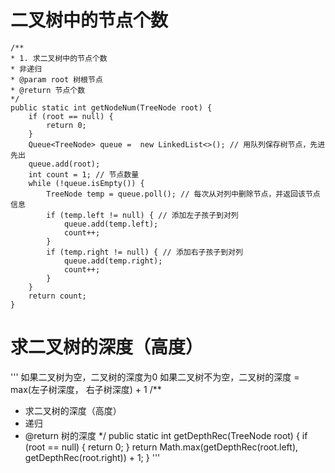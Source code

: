 



# 二叉树中的节点个数
``` 
/**
* 1. 求二叉树中的节点个数
* 非递归
* @param root 树根节点
* @return 节点个数
*/
public static int getNodeNum(TreeNode root) {
    if (root == null) {
        return 0;
    }
    Queue<TreeNode> queue =  new LinkedList<>(); // 用队列保存树节点，先进先出
    queue.add(root);
    int count = 1; // 节点数量
    while (!queue.isEmpty()) {
        TreeNode temp = queue.poll(); // 每次从对列中删除节点，并返回该节点信息
        if (temp.left != null) { // 添加左子孩子到对列
            queue.add(temp.left);
            count++;
        }
        if (temp.right != null) { // 添加右子孩子到对列
            queue.add(temp.right);
            count++;
        }
    }
    return count;
}
```

# 求二叉树的深度（高度）
'''
如果二叉树为空，二叉树的深度为0
如果二叉树不为空，二叉树的深度 = max(左子树深度， 右子树深度) + 1
/**
* 求二叉树的深度（高度）
* 递归
* @return 树的深度
*/
public static int getDepthRec(TreeNode root) {
   if (root == null) {
       return 0;
   }
   return Math.max(getDepthRec(root.left), getDepthRec(root.right)) + 1;
}
'''





















